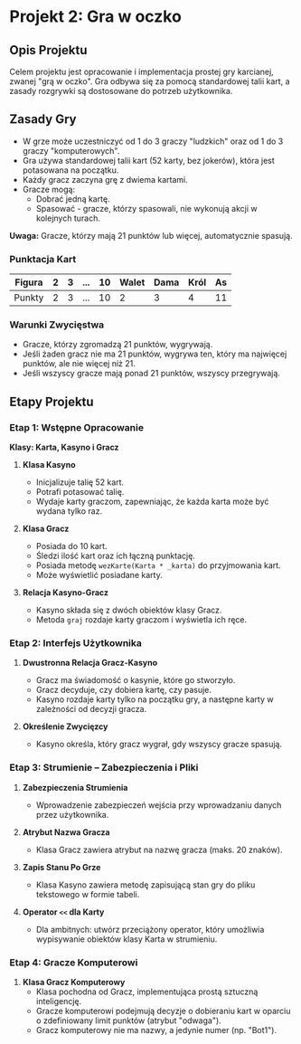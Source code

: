 # Projekt 2: Gra w oczko

## Opis Projektu

Celem projektu jest opracowanie i implementacja prostej gry karcianej, zwanej "grą w oczko". Gra odbywa się za pomocą standardowej talii kart, a zasady rozgrywki są dostosowane do potrzeb użytkownika.

## Zasady Gry

- W grze może uczestniczyć od 1 do 3 graczy "ludzkich" oraz od 1 do 3 graczy "komputerowych".
- Gra używa standardowej talii kart (52 karty, bez jokerów), która jest potasowana na początku.
- Każdy gracz zaczyna grę z dwiema kartami.
- Gracze mogą:
  - Dobrać jedną kartę.
  - Spasować - gracze, którzy spasowali, nie wykonują akcji w kolejnych turach.
  
**Uwaga:** Gracze, którzy mają 21 punktów lub więcej, automatycznie spasują.

### Punktacja Kart

| Figura | 2  | 3  | ... | 10 | Walet | Dama | Król | As  |
|--------|----|----|-----|----|-------|------|------|-----|
| Punkty | 2  | 3  | ... | 10 | 2     | 3    | 4    | 11  |

### Warunki Zwycięstwa

- Gracze, którzy zgromadzą 21 punktów, wygrywają.
- Jeśli żaden gracz nie ma 21 punktów, wygrywa ten, który ma najwięcej punktów, ale nie więcej niż 21.
- Jeśli wszyscy gracze mają ponad 21 punktów, wszyscy przegrywają.

## Etapy Projektu

### Etap 1: Wstępne Opracowanie

**Klasy: Karta, Kasyno i Gracz**

1. **Klasa Kasyno**
   - Inicjalizuje talię 52 kart.
   - Potrafi potasować talię.
   - Wydaje karty graczom, zapewniając, że każda karta może być wydana tylko raz.

2. **Klasa Gracz**
   - Posiada do 10 kart.
   - Śledzi ilość kart oraz ich łączną punktację.
   - Posiada metodę `wezKarte(Karta * _karta)` do przyjmowania kart.
   - Może wyświetlić posiadane karty.

3. **Relacja Kasyno-Gracz**
   - Kasyno składa się z dwóch obiektów klasy Gracz.
   - Metoda `graj` rozdaje karty graczom i wyświetla ich ręce.

### Etap 2: Interfejs Użytkownika

1. **Dwustronna Relacja Gracz-Kasyno**
   - Gracz ma świadomość o kasynie, które go stworzyło.
   - Gracz decyduje, czy dobiera kartę, czy pasuje.
   - Kasyno rozdaje karty tylko na początku gry, a następne karty w zależności od decyzji gracza.

2. **Określenie Zwycięzcy**
   - Kasyno określa, który gracz wygrał, gdy wszyscy gracze spasują.

### Etap 3: Strumienie – Zabezpieczenia i Pliki

1. **Zabezpieczenia Strumienia**
   - Wprowadzenie zabezpieczeń wejścia przy wprowadzaniu danych przez użytkownika.

2. **Atrybut Nazwa Gracza**
   - Klasa Gracz zawiera atrybut na nazwę gracza (maks. 20 znaków).

3. **Zapis Stanu Po Grze**
   - Klasa Kasyno zawiera metodę zapisującą stan gry do pliku tekstowego w formie tabeli.

4. **Operator `<<` dla Karty**
   - Dla ambitnych: utwórz przeciążony operator, który umożliwia wypisywanie obiektów klasy Karta w strumieniu.

### Etap 4: Gracze Komputerowi

1. **Klasa Gracz Komputerowy**
   - Klasa pochodna od Gracz, implementująca prostą sztuczną inteligencję.
   - Gracze komputerowi podejmują decyzje o dobieraniu kart w oparciu o zdefiniowany limit punktów (atrybut "odwaga").
   - Gracz komputerowy nie ma nazwy, a jedynie numer (np. "Bot1").
